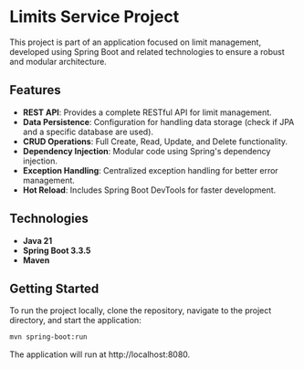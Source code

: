# Limits Service Project

This project is part of an application focused on limit management, developed using Spring Boot and related technologies to ensure a robust and modular architecture.

## Features
- **REST API**: Provides a complete RESTful API for limit management.
- **Data Persistence**: Configuration for handling data storage (check if JPA and a specific database are used).
- **CRUD Operations**: Full Create, Read, Update, and Delete functionality.
- **Dependency Injection**: Modular code using Spring's dependency injection.
- **Exception Handling**: Centralized exception handling for better error management.
- **Hot Reload**: Includes Spring Boot DevTools for faster development.

## Technologies
- **Java 21**
- **Spring Boot 3.3.5**
- **Maven**

## Getting Started
To run the project locally, clone the repository, navigate to the project directory, and start the application:
```bash
mvn spring-boot:run
```

The application will run at http://localhost:8080.
